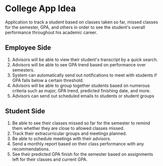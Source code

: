 # College App Idea
Application to track a student based on classes taken so far, missed classes for the semester, GPA, and others in order to see the student's overall performance throughout his academic career. 

## Employee Side
1. Advisors will be able to view their student's transcript by a quick search. 
2. Advisors will be able to see GPA trend based on performance over semesters. 
3. System can automatically send out notifications to meet with students if GPA falls below a certain threshold. 
4. Advisors will be able to group together students based on numerous criteria such as major, GPA trend, predicted finishing date, and more.
5. Advisors can send out scheduled emails to students or student groups

## Student Side
1. Be able to see their classes missed so far for the semester to remind them whether they are close to allowed classes missed. 
2. Track their extracurricular groups and meetings planned.
3. Be able to schedule meetings with their advisors.
4. Send a monthly report based on their class performance with any recommendations.
5. See their predicted GPA finish for the semester based on assignments left for their classes and current GPA.